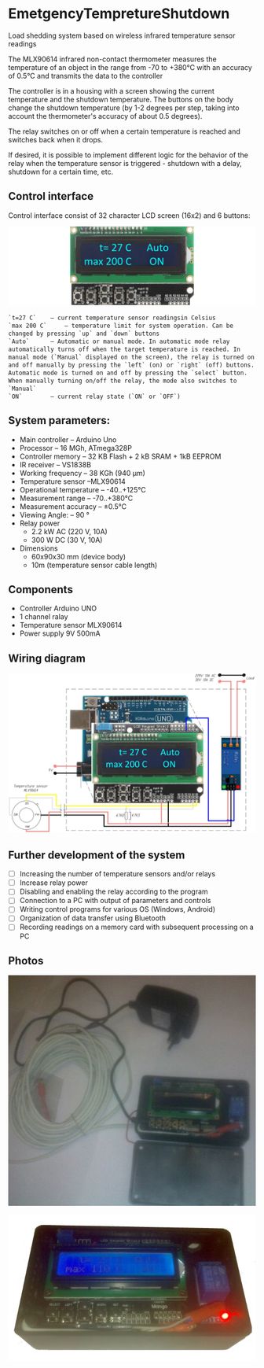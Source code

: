 # EmetgencyTempretureShutdown
Load shedding system based on wireless infrared temperature sensor readings

The MLX90614 infrared non-contact thermometer measures the temperature of an object in the range from -70 to +380°C with an accuracy of 0.5°C and transmits the data to the controller

The controller is in a housing with a screen showing the current temperature and the shutdown temperature. The buttons on the body change the shutdown temperature (by 1-2 degrees per step, taking into account the thermometer's accuracy of about 0.5 degrees).

The relay switches on or off when a certain temperature is reached and switches back when it drops.

If desired, it is possible to implement different logic for the behavior of the relay when the temperature sensor is triggered - shutdown with a delay, shutdown for a certain time, etc.

## Control interface
Control interface consist of 32 character LCD screen (16x2) and 6 buttons:

![General view on system components](https://github.com/Brabn/EmetgencyTempretureShutdown/blob/main/Wiring_diagram/EmetgencyTempretureShutdown.Interface.jpg)

	`t=27 C`  	– current temperature sensor readingsin Celsius 
	`max 200 C` 	– temperature limit for system operation. Can be changed by pressing `up` and `down` buttons
	`Auto` 		– Automatic or manual mode. In automatic mode relay automatically turns off when the target temperature is reached. In manual mode (`Manual` displayed on the screen), the relay is turned on and off manually by pressing the `left` (on) or `right` (off) buttons. Automatic mode is turned on and off by pressing the `select` button. When manually turning on/off the relay, the mode also switches to `Manual`
	`ON` 		– current relay state (`ON` or `OFF`)

## System parameters:
* Main controller		– Arduino Uno 
* Processor 			– 16 MGh, ATmega328P
* Controller memory		– 32 KB Flash + 2 kB SRAM + 1kB EEPROM
* IR receiver			– VS1838B
* Working frequency		– 38 KGh (940 µm)
* Temperature sensor 		–MLX90614
* Operational temperature	– -40..+125°C
* Measurement range		– -70..+380°C
* Measurement accuracy	– ±0.5°C
* Viewing Angle: 		– 90 °
* Relay power			 
    - 2.2 kW AC (220 V, 10A)
    - 300 W DC (30 V, 10A)
* Dimensions			
    - 60x90x30 mm (device body)
    - 10m (temperature sensor cable length)

## Components
* Controller Arduino UNO 
* 1 channel ralay 
* Temperature sensor MLX90614
* Power supply 9V 500mA

## Wiring diagram

![Emetgency Tempreture Shutdown wiring diagram](https://github.com/Brabn/EmetgencyTempretureShutdown/blob/main/Wiring_diagram/EmetgencyTempretureShutdown.Wiring_diagram.jpg)

## Further development of the system
- [ ] Increasing the number of temperature sensors and/or relays
- [ ] Increase relay power
- [ ] Disabling and enabling the relay according to the program
- [ ] Connection to a PC with output of parameters and controls
- [ ] Writing control programs for various OS (Windows, Android)
- [ ] Organization of data transfer using Bluetooth
- [ ] Recording readings on a memory card with subsequent processing on a PC
 
## Photos

![General view on system components](https://github.com/Brabn/EmetgencyTempretureShutdown/blob/main/Photos/EmetgencyTempretureShutdown.General_view.jpg)

![Main box with controller and control elements](https://github.com/Brabn/EmetgencyTempretureShutdown/blob/main/Photos/EmetgencyTempretureShutdown.Main_box.jpg)
 
 
